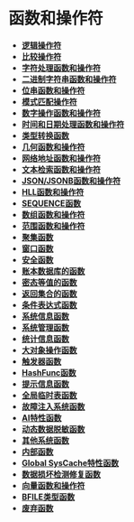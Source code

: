 # 函数和操作符<a name="ZH-CN_TOPIC_0289900013"></a>

-   **[逻辑操作符](逻辑操作符.md)**  
-   **[比较操作符](比较操作符.md)**  
-   **[字符处理函数和操作符](字符处理函数和操作符.md)**  
-   **[二进制字符串函数和操作符](二进制字符串函数和操作符.md)**  
-   **[位串函数和操作符](位串函数和操作符.md)**  
-   **[模式匹配操作符](模式匹配操作符.md)**  
-   **[数字操作函数和操作符](数字操作函数和操作符.md)**  
-   **[时间和日期处理函数和操作符](时间和日期处理函数和操作符.md)**  
-   **[类型转换函数](类型转换函数.md)**  
-   **[几何函数和操作符](几何函数和操作符.md)**  
-   **[网络地址函数和操作符](网络地址函数和操作符.md)**  
-   **[文本检索函数和操作符](文本检索函数和操作符.md)**  
-   **[JSON/JSONB函数和操作符](JSON-JSONB函数和操作符.md)**  
-   **[HLL函数和操作符](HLL函数和操作符.md)**  
-   **[SEQUENCE函数](SEQUENCE函数.md)**  
-   **[数组函数和操作符](数组函数和操作符.md)**  
-   **[范围函数和操作符](范围函数和操作符.md)**  
-   **[聚集函数](聚集函数.md)**  
-   **[窗口函数](窗口函数.md)**  
-   **[安全函数](安全函数.md)**  
-   **[账本数据库的函数](账本数据库的函数.md)**  
-   **[密态等值的函数](密态等值的函数.md)**  
-   **[返回集合的函数](返回集合的函数.md)**  
-   **[条件表达式函数](条件表达式函数.md)**  
-   **[系统信息函数](系统信息函数.md)**  
-   **[系统管理函数](系统管理函数.md)**  
-   **[统计信息函数](统计信息函数.md)**  
-   **[大对象操作函数](大对象操作函数.md)**  
-   **[触发器函数](触发器函数.md)**  
-   **[HashFunc函数](HashFunc函数.md)**  
-   **[提示信息函数](提示信息函数.md)**  
-   **[全局临时表函数](全局临时表函数.md)**  
-   **[故障注入系统函数](故障注入系统函数.md)**  
-   **[AI特性函数](AI特性函数.md)**  
-   **[动态数据脱敏函数](动态数据脱敏函数.md)**  
-   **[其他系统函数](其他系统函数.md)**  
-   **[内部函数](内部函数.md)**  
-   **[Global SysCache特性函数](Global-SysCache特性函数.md)**  
-   **[数据损坏检测修复函数](数据损坏检测修复函数.md)**
-   **[向量函数和操作符](向量函数和操作符.md)**
-   **[BFILE类型函数](BFILE类型函数.md)**
-   **[废弃函数](废弃函数.md)**  


